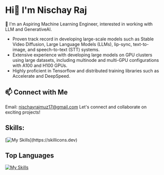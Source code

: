# Hi👋 I'm Nischay Raj


🚀 I'm an Aspiring Machine Learning Engineer, interested in working with LLM and GenerativeAI.

- Proven track record in developing large-scale models such as Stable Video Diffusion, Large Language Models (LLMs), lip-sync, text-to-image, and speech-to-text (STT) systems.
- Extensive experience with developing large models on GPU clusters using large datasets, including multinode and multi-GPU configurations with A100 and H100 GPUs.
- Highly proficient in Tensorflow and distributed training libraries such as Accelerate and DeepSpeed.
## 📫 Connect with Me
Email: nischayrajmuz17@gmail.com
Let's connect and collaborate on exciting projects!

## Skills:

[![My Skills](https://skillicons.dev/icons?i=git,pytorch,tensorflow,anaconda,linux,aws,docker,ai,opencv,sklearn,django,fastapi,flask,vscode,)](https://skillicons.dev)

## Top Languages
[![My Skills](https://skillicons.dev/icons?i=py,cpp)](https://skillicons.dev)
